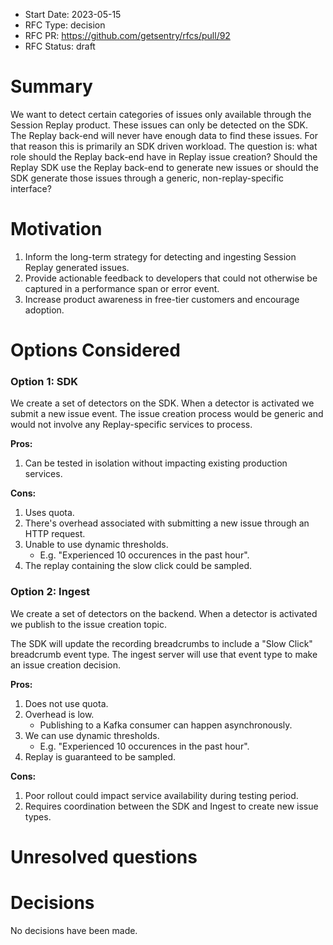 - Start Date: 2023-05-15
- RFC Type: decision
- RFC PR: https://github.com/getsentry/rfcs/pull/92
- RFC Status: draft

# Summary

We want to detect certain categories of issues only available through the Session Replay product. These issues can only be detected on the SDK. The Replay back-end will never have enough data to find these issues. For that reason this is primarily an SDK driven workload. The question is: what role should the Replay back-end have in Replay issue creation? Should the Replay SDK use the Replay back-end to generate new issues or should the SDK generate those issues through a generic, non-replay-specific interface?

# Motivation

1. Inform the long-term strategy for detecting and ingesting Session Replay generated issues.
2. Provide actionable feedback to developers that could not otherwise be captured in a performance span or error event.
3. Increase product awareness in free-tier customers and encourage adoption.

# Options Considered

### Option 1: SDK

We create a set of detectors on the SDK. When a detector is activated we submit a new issue event. The issue creation process would be generic and would not involve any Replay-specific services to process.

**Pros:**

1. Can be tested in isolation without impacting existing production services.

**Cons:**

1. Uses quota.
2. There's overhead associated with submitting a new issue through an HTTP request.
3. Unable to use dynamic thresholds.
   - E.g. "Experienced 10 occurences in the past hour".
4. The replay containing the slow click could be sampled.

### Option 2: Ingest

We create a set of detectors on the backend. When a detector is activated we publish to the issue creation topic.

The SDK will update the recording breadcrumbs to include a "Slow Click" breadcrumb event type. The ingest server will use that event type to make an issue creation decision.

**Pros:**

1. Does not use quota.
2. Overhead is low.
   - Publishing to a Kafka consumer can happen asynchronously.
3. We can use dynamic thresholds.
   - E.g. "Experienced 10 occurences in the past hour".
4. Replay is guaranteed to be sampled.

**Cons:**

1. Poor rollout could impact service availability during testing period.
2. Requires coordination between the SDK and Ingest to create new issue types.

# Unresolved questions

# Decisions

No decisions have been made.
